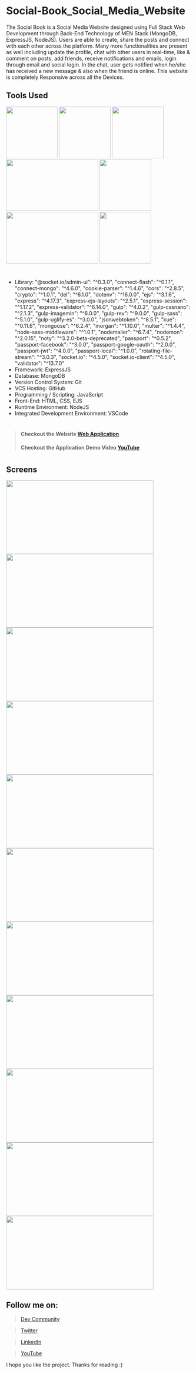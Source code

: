 # Social-Book_Social_Media_Website

The Social Book is a Social Media Website designed using Full Stack Web Development through Back-End Technology of MEN Stack (MongoDB, ExpressJS, NodeJS). Users are able to create, share the posts and connect with each other across the platform. Many more functionalities are present as well including update the profile, chat with other users in real-time, like & comment on posts, add friends, receive notifications and emails, login through email and social login. In the chat, user gets notified when he/she has received a new message & also when the friend is online.
This website is completely Responsive across all the Devices.

## Tools Used

<p align="left">
<img height="140" width="140" src="https://www.w3.org/html/logo/downloads/HTML5_Logo_256.png">
<img height="140" width="140" src="https://logodix.com/logo/470309.png">
<img height="140" width="140" src="https://upload.wikimedia.org/wikipedia/commons/6/6a/JavaScript-logo.png">
<img height="140" width="250" src="https://encrypted-tbn0.gstatic.com/images?q=tbn:ANd9GcQv2l-4Y-ZVZm77rzV9CRJxmgNPpy36zgePIA&usqp=CAU">
<img height="140" width="140" src="https://encrypted-tbn0.gstatic.com/images?q=tbn:ANd9GcSMX7p-_Zo1LqsEfO1v3B6Zw0Jgvhk4vo1fKA&usqp=CAU">
<img height="140" width="250" src="https://encrypted-tbn0.gstatic.com/images?q=tbn:ANd9GcRASBParCnQhsRkKZ8opkkRjtk9XJ-MHdy0jA&usqp=CAU">
<img height="140" width="140" src="https://code.visualstudio.com/assets/apple-touch-icon.png">
</p>

#

-  Library: "@socket.io/admin-ui": "^0.3.0",
   "connect-flash": "^0.1.1",
   "connect-mongo": "^4.6.0",
   "cookie-parser": "^1.4.6",
   "cors": "^2.8.5",
   "crypto": "^1.0.1",
   "del": "^6.1.0",
   "dotenv": "^16.0.0",
   "ejs": "^3.1.6",
   "express": "^4.17.3",
   "express-ejs-layouts": "^2.5.1",
   "express-session": "^1.17.2",
   "express-validator": "^6.14.0",
   "gulp": "^4.0.2",
   "gulp-cssnano": "^2.1.3",
   "gulp-imagemin": "^6.0.0",
   "gulp-rev": "^9.0.0",
   "gulp-sass": "^5.1.0",
   "gulp-uglify-es": "^3.0.0",
   "jsonwebtoken": "^8.5.1",
   "kue": "^0.11.6",
   "mongoose": "^6.2.4",
   "morgan": "^1.10.0",
   "multer": "^1.4.4",
   "node-sass-middleware": "^1.0.1",
   "nodemailer": "^6.7.4",
   "nodemon": "^2.0.15",
   "noty": "^3.2.0-beta-deprecated",
   "passport": "^0.5.2",
   "passport-facebook": "^3.0.0",
   "passport-google-oauth": "^2.0.0",
   "passport-jwt": "^4.0.0",
   "passport-local": "^1.0.0",
   "rotating-file-stream": "^3.0.3",
   "socket.io": "^4.5.0",
   "socket.io-client": "^4.5.0",
   "validator": "^13.7.0"
-  Framework: ExpressJS
-  Database: MongoDB
-  Version Control System: Git
-  VCS Hosting: GitHub
-  Programming / Scripting: JavaScript
-  Front-End: HTML, CSS, EJS
-  Runtime Environment: NodeJS
-  Integrated Development Environment: VSCode

#

> #### Checkout the Website [Web Application](X)
>
> #### Checkout the Application Demo Video [YouTube](https://youtu.be/Rje8wN1JQK4)

#

## Screens

<p align="left">
<img height="200" width="400" src="https://user-images.githubusercontent.com/76626529/171700636-a8e6c78a-8217-4da5-9bd9-0088c7f2c6a5.png">
<img height="200" width="400" src="https://user-images.githubusercontent.com/76626529/171700656-440bf67e-ae56-4866-9e2f-0be51d50ae08.png">
<img height="200" width="400" src="https://user-images.githubusercontent.com/76626529/171700660-7474fd83-6fde-4504-9693-31e7975b4244.png">
<img height="200" width="400" src="https://user-images.githubusercontent.com/76626529/171700664-7847d25b-7e9e-4cdc-b127-c7021b27b109.png">
<img height="200" width="400" src="https://user-images.githubusercontent.com/76626529/171700669-ea27577e-51c9-4479-bf73-2c825d2838f7.png">
<img height="200" width="400" src="https://user-images.githubusercontent.com/76626529/171700672-33cb5a71-7d83-4401-81ba-db33e6b43bd4.png">
<img height="200" width="400" src="https://user-images.githubusercontent.com/76626529/171700675-467a3e48-754e-4040-8c97-1afae9512efb.png">
<img height="200" width="400" src="https://user-images.githubusercontent.com/76626529/171700678-8abbd09c-4e99-4bb8-81c8-1c984fbad8ab.png">
<img height="200" width="400" src="https://user-images.githubusercontent.com/76626529/171700681-c4600609-87ff-486f-bb16-b4c3225565fc.png">
<img height="200" width="400" src="https://user-images.githubusercontent.com/76626529/171700685-692a6572-3b8b-4c34-9f20-415732fabfc4.png">
<img height="200" width="400" src="https://user-images.githubusercontent.com/76626529/171700687-12b3894f-d1ee-4df6-aa81-c949981df9b3.png">
</p>

## Follow me on:

> [Dev Community](https://dev.to/ayushkanduri)

> [Twitter](https://twitter.com/ayush_codes)

> [LinkedIn](https://www.linkedin.com/in/ayushkanduri/)

> [YouTube](https://www.youtube.com/channel/UC6c1ajC_2jF7wQp7Y13t2bg)

I hope you like the project. Thanks for reading :)
